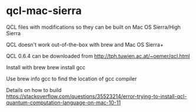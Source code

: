 # qcl-mac-sierra
QCL files with modifications so they can be built on Mac OS Sierra/High Sierra

QCL doesn't work out-of-the-box with brew and Mac OS Sierra+

QCL 0.6.4 can be downloaded from http://tph.tuwien.ac.at/~oemer/qcl.html

Install with brew
brew install gcc

Use brew info gcc to find the location of gcc compiler

Details on how to build
https://stackoverflow.com/questions/35523214/error-trying-to-install-qcl-quantum-computation-language-on-mac-10-11
